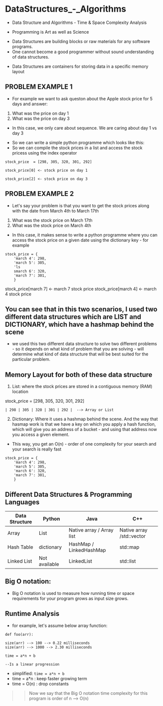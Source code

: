 # DataStructures_-_Algorithms
* Data Structure and Algorithms - Time &amp; Space Complexity Analysis 

* Programming is Art as well as Science 

- Data Structures are building blocks or raw materials for any software programs. 
- One cannot become a good programmer without sound understanding of data structures.

* Data Structures are containers for storing data in a specific memory layout 

## PROBLEM EXAMPLE 1  
- For example we want to ask queston about the Apple stock price for 5 days and answer:
1) What was the price on day 1
2) What was the price on day 3

* In this case, we only care about sequence. We are caring about day 1 vs day 3

- So we can write a simple python programme which looks like this:
- So we can compile the stock prices in a list and access the stock pricess using the index operator 

```
stock_price  = [298, 305, 320, 301, 292]

stock_price[0] <- stock price on day 1

stock_price[2] <- stock price on day 3
```

## PROBLEM EXAMPLE 2
- Let's say your problem is that you want to get the stock prices along with the date from March 4th to March 17th 

1) What was the stock price on March 17th 
2) What was the stock price on March 4th 

* In this case, it makes sense to write a python programme where you can access the stock price on a given date using the dictionary key - for example 

```
stock_price = {
    'march 4': 298, 
    'march 5': 305,
    'ls
    smarch 6': 320,
    'march 7': 301,
    }
```


stock_price[march 7] <- march 7 stock price
stock_price[march 4] <- march 4 stock price 

## You can see that in this two scenarios, I used two different data structures which are LIST and DICTIONARY, which have a hashmap behind the scene

* we used this two different data structure to solve two different problems - so it depends on what kind of problem that you are solving - will determine what kind of data structure that will be best suited for the particular problem. 

## Memory Layout for both of these data structure
1) List: where the stock prices are stored in a contiguous memory (RAM) location

stock_price = [298, 305, 320, 301, 292]
```
| 298 | 305 | 320 | 301 | 292 |  --> Array or List 
```

2) Dictionary: Where it uses a hashmap behind the scene. And the way that hasmap work is that we have a key on which you apply a hash function, which will give you an address of a bucket - and using that address now you access a given element. 

* This way, you get an O(n) - order of one complexity for your search and your search is really fast
```
stock_price = {
    'march 4': 298, 
    'march 5': 305,
    'march 6': 320,
    'march 7': 301,
    }
```

## Different Data Structures & Programming Languages  
| Data Structure  | Python        | Java                     | C++     |
| ---             | ---           | ---                      | ---
| Array           | List          | Native array / Array list| Native array /std::vector|
| Hash Table      | dictionary    | HashMap / LinkedHashMap  | std::map |
| Linked List     | Not available | LinkedList               | std::list  |

## Big O notation:
* Big O notation is used to measure how running time or space requirements for your program grows as input size grows.

## Runtime Analysis
* for example, let's assume below array function:
```
def foo(arr):

size(arr) --> 100 --> 0.22 milliseconds
size(arr) --> 1000 --> 2.30 milliseconds

time = a*n + b

--Is a linear progression
```

* simplified:
`time = a*n + b` 
* time = a*n  : keep faster growing term
* time = O(n) : drop constants 

>> Now we say that the Big O notation time complexity for this program is order of n --> O(n)
 

